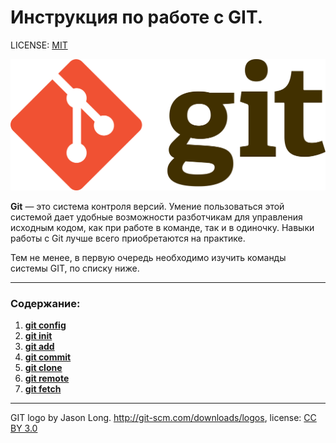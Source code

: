 # Инструкция по работе с GIT.

LICENSE: [MIT](license.md)

![git-logo](./img/1920px-Git-logo.svg.png)

**Git** — это система контроля версий. Умение пользоваться этой системой дает удобные возможности разботчикам для управления исходным кодом, как при работе в команде, так и в одиночку. Навыки работы с Git лучше всего приобретаются на практике. 

Тем не менее, в первую очередь необходимо изучить команды системы GIT, по списку ниже.

---

### Содержание:

1. [**git config**](./readmeone.md) 
2. [**git init**](./readmetwo.md) 
3. [**git add**](./readmethree.md)
4. [**git commit**](readmefour.md)
5. [**git clone**](./readmefive.md)
6. [**git remote**](./readmesix.md)
7. [**git fetch**](./readmeseven.md)
---

GIT logo by Jason Long. http://git-scm.com/downloads/logos, license: [CC BY 3.0](https://creativecommons.org/licenses/by/3.0/) 